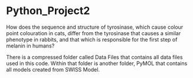 # Python_Project2
How does the sequence and structure of tyrosinase, which cause colour point colouration in cats, differ from the tyrosinase that causes a similar phenotype in rabbits, and that which is responsible for the first step of melanin in humans?

There is a compressed folder called Data Files that contains all data files used in this code. Within that folder is another folder, PyMOL that contains all models created from SWISS Model.
